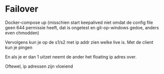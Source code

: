 # Failover

Docker-compose up 
(misschien start keepalived niet omdat de config file geen 644 permissie heeft, dat is ongetest en git-op-windows gedoe, anders even chmodden)

Vervolgens kun je op de s1/s2 met ip addr zien welke live is.
Met de client kun je pingen

En als je er dan 1 uitzet neemt de ander het floating ip adres over.

Oftewel, ip adressen zijn vloeiend
